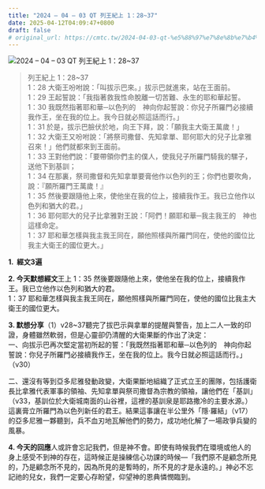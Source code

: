 ```yaml
---
title: "2024 – 04 – 03 QT 列王紀上 1：28~37"
date: 2025-04-12T04:09:47+0800
draft: false
# original_url: https://cmtc.tw/2024-04-03-qt-%e5%88%97%e7%8e%8b%e7%b4%80%e4%b8%8a-1%ef%bc%9a2837
---
```


![2024 – 04 – 03 QT 列王紀上 1：28\~37](/images/qt.jpg  "2024 – 04 – 03 QT 列王紀上 1：28\~37")

> 列王紀上 1：28\~37  
> 1：28 大衛王吩咐說：「叫拔示巴來。」拔示巴就進來，站在王面前。  
> 1：29 王起誓說：「我指著救我性命脫離一切苦難、永生的耶和華起誓。  
> 1：30 我既然指著耶和華─以色列的　神向你起誓說：你兒子所羅門必接續我作王，坐在我的位上。我今日就必照這話而行。」  
> 1：31 於是，拔示巴臉伏於地，向王下拜，說：「願我主大衛王萬歲！」  
> 1：32 大衛王又吩咐說：「將祭司撒督、先知拿單、耶何耶大的兒子比拿雅召來！」他們就都來到王面前。  
> 1：33 王對他們說：「要帶領你們主的僕人，使我兒子所羅門騎我的騾子，送他下到基訓；  
> 1：34 在那裏，祭司撒督和先知拿單要膏他作以色列的王；你們也要吹角，說：『願所羅門王萬歲！』  
> 1：35 然後要跟隨他上來，使他坐在我的位上，接續我作王。我已立他作以色列和猶大的君。」  
> 1：36 耶何耶大的兒子比拿雅對王說：「阿們！願耶和華─我主我王的　神也這樣命定。  
> 1：37 耶和華怎樣與我主我王同在，願他照樣與所羅門同在，使他的國位比我主大衛王的國位更大。」

**1.  經文3遍**

**2. 今天默想經文**王上 1：35 然後要跟隨他上來，使他坐在我的位上，接續我作王。我已立他作以色列和猶大的君。  
1：37 耶和華怎樣與我主我王同在，願他照樣與所羅門同在，使他的國位比我主大衛王的國位更大。

**3. 默想分享**（1）v28\~37聽完了拔巴示與拿單的提醒與警告，加上二人一致的印證，身體雖然軟弱，但是心靈卻仍清醒的大衛果斷的作出了決定：  
一、向拔示巴再次堅定當初所起的誓：「我既然指著耶和華─以色列的　神向你起誓說：你兒子所羅門必接續我作王，坐在我的位上。我今日就必照這話而行。」（v30）

二、還沒有等到亞多尼雅發動政變，大衛果斷地組織了正式立王的團隊，包括護衛長比拿雅代表軍事的領袖、先知拿單與祭司撒督為宗教的領袖，讓他們在「基訓」（v33，基訓位於大衛城南面的山谷裡，這裡的基訓泉是耶路撒冷的主要水源。）這裏膏立所羅門為以色列新任的君王。結果這事讓在半公里外「隱·羅結」（v17）的亞多尼雅一夥聽到，兵不血刃地瓦解他們的勢力，成功地化解了一場政爭兵變的風暴。

**4. 今天的回應**人或許會忘記我們，但是神不會。即使有時候我們在環境或他人的身上感受不到神的存在，這時候正是操練信心功課的時候—「我們原不是顧念所見的，乃是顧念所不見的，因為所見的是暫時的，所不見的才是永遠的。」神必不忘記祂的兒女，我們一定要心存盼望，仰望神的恩典憐憫臨到。